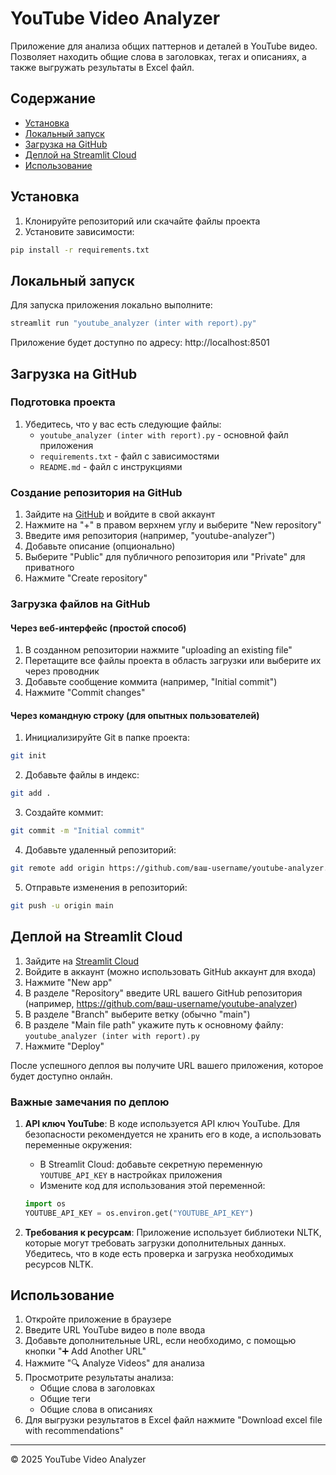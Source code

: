 # YouTube Video Analyzer

Приложение для анализа общих паттернов и деталей в YouTube видео. Позволяет находить общие слова в заголовках, тегах и описаниях, а также выгружать результаты в Excel файл.

## Содержание

- [Установка](#установка)
- [Локальный запуск](#локальный-запуск)
- [Загрузка на GitHub](#загрузка-на-github)
- [Деплой на Streamlit Cloud](#деплой-на-streamlit-cloud)
- [Использование](#использование)

## Установка

1. Клонируйте репозиторий или скачайте файлы проекта
2. Установите зависимости:

```bash
pip install -r requirements.txt
```

## Локальный запуск

Для запуска приложения локально выполните:

```bash
streamlit run "youtube_analyzer (inter with report).py"
```

Приложение будет доступно по адресу: http://localhost:8501

## Загрузка на GitHub

### Подготовка проекта

1. Убедитесь, что у вас есть следующие файлы:
   - `youtube_analyzer (inter with report).py` - основной файл приложения
   - `requirements.txt` - файл с зависимостями
   - `README.md` - файл с инструкциями

### Создание репозитория на GitHub

1. Зайдите на [GitHub](https://github.com/) и войдите в свой аккаунт
2. Нажмите на "+" в правом верхнем углу и выберите "New repository"
3. Введите имя репозитория (например, "youtube-analyzer")
4. Добавьте описание (опционально)
5. Выберите "Public" для публичного репозитория или "Private" для приватного
6. Нажмите "Create repository"

### Загрузка файлов на GitHub

#### Через веб-интерфейс (простой способ)

1. В созданном репозитории нажмите "uploading an existing file"
2. Перетащите все файлы проекта в область загрузки или выберите их через проводник
3. Добавьте сообщение коммита (например, "Initial commit")
4. Нажмите "Commit changes"

#### Через командную строку (для опытных пользователей)

1. Инициализируйте Git в папке проекта:

```bash
git init
```

2. Добавьте файлы в индекс:

```bash
git add .
```

3. Создайте коммит:

```bash
git commit -m "Initial commit"
```

4. Добавьте удаленный репозиторий:

```bash
git remote add origin https://github.com/ваш-username/youtube-analyzer.git
```

5. Отправьте изменения в репозиторий:

```bash
git push -u origin main
```

## Деплой на Streamlit Cloud

1. Зайдите на [Streamlit Cloud](https://streamlit.io/cloud)
2. Войдите в аккаунт (можно использовать GitHub аккаунт для входа)
3. Нажмите "New app"
4. В разделе "Repository" введите URL вашего GitHub репозитория (например, https://github.com/ваш-username/youtube-analyzer)
5. В разделе "Branch" выберите ветку (обычно "main")
6. В разделе "Main file path" укажите путь к основному файлу: `youtube_analyzer (inter with report).py`
7. Нажмите "Deploy"

После успешного деплоя вы получите URL вашего приложения, которое будет доступно онлайн.

### Важные замечания по деплою

1. **API ключ YouTube**: В коде используется API ключ YouTube. Для безопасности рекомендуется не хранить его в коде, а использовать переменные окружения:
   - В Streamlit Cloud: добавьте секретную переменную `YOUTUBE_API_KEY` в настройках приложения
   - Измените код для использования этой переменной:
   ```python
   import os
   YOUTUBE_API_KEY = os.environ.get("YOUTUBE_API_KEY")
   ```

2. **Требования к ресурсам**: Приложение использует библиотеки NLTK, которые могут требовать загрузки дополнительных данных. Убедитесь, что в коде есть проверка и загрузка необходимых ресурсов NLTK.

## Использование

1. Откройте приложение в браузере
2. Введите URL YouTube видео в поле ввода
3. Добавьте дополнительные URL, если необходимо, с помощью кнопки "➕ Add Another URL"
4. Нажмите "🔍 Analyze Videos" для анализа
5. Просмотрите результаты анализа:
   - Общие слова в заголовках
   - Общие теги
   - Общие слова в описаниях
6. Для выгрузки результатов в Excel файл нажмите "Download excel file with recommendations"

---

© 2025 YouTube Video Analyzer

